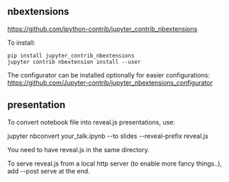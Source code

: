 ## nbextensions

https://github.com/ipython-contrib/jupyter_contrib_nbextensions

To install:
```
pip install jupyter_contrib_nbextensions
jupyter contrib nbextension install --user
```

The configurator can be installed optionally for easier configurations: https://github.com/Jupyter-contrib/jupyter_nbextensions_configurator

## presentation

To convert notebook file into reveal.js presentations, use:

jupyter nbconvert your_talk.ipynb --to slides --reveal-prefix reveal.js 

You need to have reveal.js in the same directory.

To serve reveal.js from a local http server (to enable more fancy things..), add --post serve at the end.
